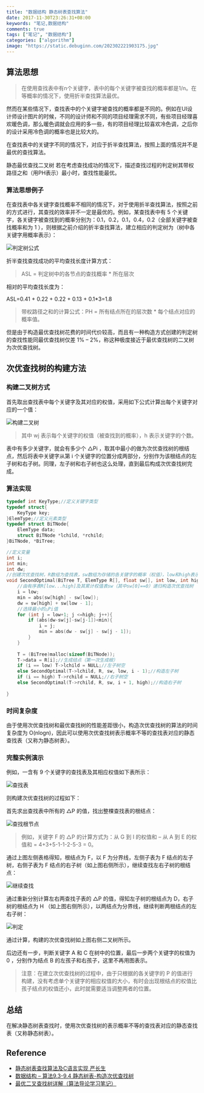 ```yaml
---
title: "数据结构 静态树表查找算法"
date: 2017-11-30T23:26:31+08:00
keywords: "笔记,数据结构"
comments: true
tags: ["笔记", "数据结构"]
categories: ["algorithm"]
image: "https://static.debuginn.com/202302221903175.jpg"
---
```


## 算法思想

> 在使用查找表中有n个关键字，表中的每个关键字被查找的概率都是1/n。在等概率的情况下，使用折半查找算法最优。

然而在某些情况下，查找表中的个关键字被查找的概率都是不同的。例如在UI设计师设计图片的时候，不同的设计师和不同的项目经理需求不同，有些项目经理喜欢暖色调，那么暖色调就会应用的多一些，有的项目经理比较喜欢冷色调，之后你的设计采用冷色调的概率也是比较大的。

在查找表中的关键字不同的情况下，对应于折半查找算法，按照上面的情况并不是最优的查找算法。

静态最优查找二叉树 若在考虑查找成功的情况下，描述查找过程的判定树其带权路径之和（用PH表示）最小时，查找性能最优。

### 算法思想例子

在查找表中各关键字查找概率不相同的情况下，对于使用折半查找算法，按照之前的方式进行，其查找的效率并不一定是最优的。例如，某查找表中有 5 个关键字，各关键字被查找到的概率分别为：0.1，0.2，0.1，0.4，0.2（全部关键字被查找概率和为 1 ），则根据之前介绍的折半查找算法，建立相应的判定树为（树中各关键字用概率表示）：

![判定树公式](https://static.debuginn.com/202304132328870.png)

折半查找查找成功的平均查找长度计算方式：

> ASL = 判定树中的各节点的查找概率 * 所在层次

相对的平均查找长度为：

ASL=0.41 + 0.22 + 0.22 + 0.13 + 0.1*3=1.8

> 带权路径之和的计算公式：PH = 所有结点所在的层次数 * 每个结点对应的概率值。

但是由于构造最优查找树花费的时间代价较高，而且有一种构造方式创建的判定树的查找性能同最优查找树仅差 1% – 2%，称这种极度接近于最优查找树的二叉树为次优查找树。

## 次优查找树的构建方法

### 构建二叉树方式

首先取出查找表中每个关键字及其对应的权值，采用如下公式计算出每个关键字对应的一个值：

![构建二叉树](https://static.debuginn.com/202304132329596.png)

> 其中 wj 表示每个关键字的权值（被查找到的概率），h 表示关键字的个数。

表中有多少关键字，就会有多少个 △Pi ，取其中最小的做为次优查找树的根结点，然后将表中关键字从第 i 个关键字的位置分成两部分，分别作为该根结点的左子树和右子树。同理，左子树和右子树也这么处理，直到最后构成次优查找树完成。

### 算法实现

```c
typedef int KeyType;//定义关键字类型
typedef struct{
    KeyType key;
}ElemType;//定义元素类型
typedef struct BiTNode{
    ElemType data;
    struct BiTNode *lchild, *rchild;
}BiTNode, *BiTree;

//定义变量
int i;
int min;
int dw;
//创建次优查找树，R数组为查找表，sw数组为存储的各关键字的概率（权值），low和high表示的sw数组中的权值的范围
void SecondOptimal(BiTree T, ElemType R[], float sw[], int low, int high){
    //由有序表R[low...high]及其累计权值表sw（其中sw[0]==0）递归构造次优查找树
    i = low;
    min = abs(sw[high] - sw[low]);
    dw = sw[high] + sw[low - 1];
    //选择最小的△Pi值
    for (int j = low+1; j <=high; j++){
        if (abs(dw-sw[j]-sw[j-1])<min){
            i = j;
            min = abs(dw - sw[j] - sw[j - 1]);
        }
    }
   
    T = (BiTree)malloc(sizeof(BiTNode));
    T->data = R[i];//生成结点（第一次生成根）
    if (i == low) T->lchild = NULL;//左子树空
    else SecondOptimal(T->lchild, R, sw, low, i - 1);//构造左子树
    if (i == high) T->rchild = NULL;//右子树空
    else SecondOptimal(T->rchild, R, sw, i + 1, high);//构造右子树
   
}
```

### 时间复杂度

由于使用次优查找树和最优查找树的性能差距很小，构造次优查找树的算法的时间复杂度为 O(nlogn)，因此可以使用次优查找树表示概率不等的查找表对应的静态查找表（又称为静态树表）。

### 完整实例演示

例如，一含有 9 个关键字的查找表及其相应权值如下表所示：

![查找表](https://static.debuginn.com/202304132330104.png)

则构建次优查找树的过程如下：

首先求出查找表中所有的 △P 的值，找出整棵查找表的根结点：

![查找根节点](https://static.debuginn.com/202304132331426.png)

> 例如，关键字 F 的 △P 的计算方式为：从 G 到 I 的权值和 – 从 A 到 E 的权值和 = 4+3+5-1-1-2-5-3 = 0。

通过上图左侧表格得知，根结点为 F，以 F 为分界线，左侧子表为 F 结点的左子树，右侧子表为 F 结点的右子树（如上图右侧所示），继续查找左右子树的根结点：

![继续查找](https://static.debuginn.com/202304132331288.png)

通过重新分别计算左右两查找子表的 △P 的值，得知左子树的根结点为 D，右子树的根结点为 H （如上图右侧所示），以两结点为分界线，继续判断两根结点的左右子树：

![判定](https://static.debuginn.com/202304132332976.png)

通过计算，构建的次优查找树如上图右侧二叉树所示。

后边还有一步，判断关键字 A 和 C 在树中的位置，最后一步两个关键字的权值为 0 ，分别作为结点 B 的左孩子和右孩子，这里不再用图表示。

> 注意：在建立次优查找树的过程中，由于只根据的各关键字的 P 的值进行构建，没有考虑单个关键字的相应权值的大小，有时会出现根结点的权值比孩子结点的权值还小，此时就需要适当调整两者的位置。

## 总结

在解决静态树表查找时，使用次优查找树的表示概率不等的查找表对应的静态查找表（又称静态树表）。

## Reference

- [静态树表查找算法及C语言实现 严长生](http://data.biancheng.net/view/57.html)
- [数据结构 – 算法9.3-9.4 静态树表-构造次优查找树](http://blog.csdn.net/Vit_rose/article/details/52782189)
- [最优二叉查找树详解（算法导论学习笔记）](http://blog.csdn.net/say_c_box/article/details/72909925)